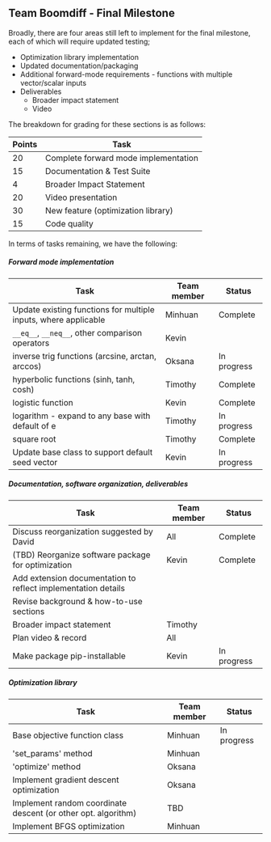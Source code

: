 ## Team Boomdiff - Final Milestone

Broadly, there are four areas still left to implement for the final milestone, each of which will require updated testing;

- Optimization library implementation
- Updated documentation/packaging
- Additional forward-mode requirements - functions with multiple vector/scalar inputs
- Deliverables
  - Broader impact statement
  - Video

The breakdown for grading for these sections is as follows:

| Points | Task                                 |
| ------ | ------------------------------------ |
| 20     | Complete forward mode implementation |
| 15     | Documentation & Test Suite           |
| 4      | Broader Impact Statement             |
| 20     | Video presentation                   |
| 30     | New feature (optimization library)   |
| 15     | Code quality                         |

In terms of tasks remaining, we have the following:

##### Forward mode implementation

| Task                                                         | Team member | Status      |
| ------------------------------------------------------------ | ----------- | ----------- |
| Update existing functions for multiple inputs, where applicable | Minhuan     | Complete    |
| `__eq__`, `__neq__`, other comparison operators              | Kevin       |             |
| inverse trig functions (arcsine, arctan, arccos)             | Oksana      | In progress |
| hyperbolic functions (sinh, tanh, cosh)                      | Timothy     | Complete    |
| logistic function                                            | Kevin       | Complete    |
| logarithm - expand to any base with default of e             | Timothy     | In progress |
| square root                                                  | Timothy     | Complete    |
| Update base class to support default seed vector             | Kevin       | In progress |

##### Documentation, software organization, deliverables

| Task                                                         | Team member | Status      |
| ------------------------------------------------------------ | ----------- | ----------- |
| Discuss reorganization suggested by David                    | All         | Complete    |
| (TBD) Reorganize software package for optimization           | Kevin       | Complete    |
| Add extension documentation to reflect implementation details |             |             |
| Revise background & how-to-use sections                      |             |             |
| Broader impact statement                                     | Timothy     |             |
| Plan video & record                                          | All         |             |
| Make package pip-installable                                 | Kevin       | In progress |

##### Optimization library

| Task                                                         | Team member | Status      |
| ------------------------------------------------------------ | ----------- | ----------- |
| Base objective function class                                | Minhuan     | In progress |
| 'set_params' method                                          | Minhuan     |             |
| 'optimize' method                                            | Oksana      |             |
| Implement gradient descent optimization                      | Oksana      |             |
| Implement random coordinate descent (or other opt. algorithm) | TBD         |             |
| Implement BFGS optimization                                  | Minhuan     |             |

